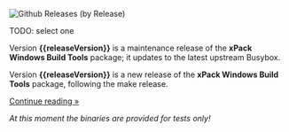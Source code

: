 ![Github Releases (by Release)](https://img.shields.io/github/downloads/xpack-dev-tools/windows-build-tools-xpack/v{{releaseVersion}}/total.svg)

TODO: select one

Version **{{releaseVersion}}** is a maintenance release of the **xPack Windows Build Tools** package; it updates to the latest upstream Busybox.

Version **{{releaseVersion}}** is a new release of the **xPack Windows Build Tools** package, following the make release.

[Continue reading »](will-be-updated-shortly)

_At this moment the binaries are provided for tests only!_
